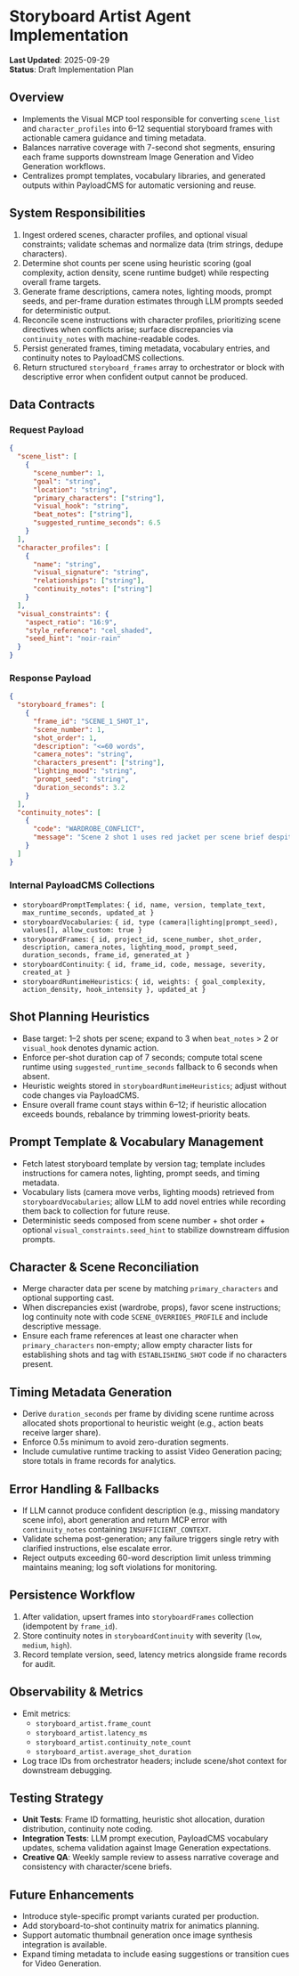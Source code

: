 # Storyboard Artist Agent Implementation

**Last Updated**: 2025-09-29  
**Status**: Draft Implementation Plan

## Overview
- Implements the Visual MCP tool responsible for converting `scene_list` and `character_profiles` into 6–12 sequential storyboard frames with actionable camera guidance and timing metadata.
- Balances narrative coverage with 7-second shot segments, ensuring each frame supports downstream Image Generation and Video Generation workflows.
- Centralizes prompt templates, vocabulary libraries, and generated outputs within PayloadCMS for automatic versioning and reuse.

## System Responsibilities
1. Ingest ordered scenes, character profiles, and optional visual constraints; validate schemas and normalize data (trim strings, dedupe characters).
2. Determine shot counts per scene using heuristic scoring (goal complexity, action density, scene runtime budget) while respecting overall frame targets.
3. Generate frame descriptions, camera notes, lighting moods, prompt seeds, and per-frame duration estimates through LLM prompts seeded for deterministic output.
4. Reconcile scene instructions with character profiles, prioritizing scene directives when conflicts arise; surface discrepancies via `continuity_notes` with machine-readable codes.
5. Persist generated frames, timing metadata, vocabulary entries, and continuity notes to PayloadCMS collections.
6. Return structured `storyboard_frames` array to orchestrator or block with descriptive error when confident output cannot be produced.

## Data Contracts
### Request Payload
```json
{
  "scene_list": [
    {
      "scene_number": 1,
      "goal": "string",
      "location": "string",
      "primary_characters": ["string"],
      "visual_hook": "string",
      "beat_notes": ["string"],
      "suggested_runtime_seconds": 6.5
    }
  ],
  "character_profiles": [
    {
      "name": "string",
      "visual_signature": "string",
      "relationships": ["string"],
      "continuity_notes": ["string"]
    }
  ],
  "visual_constraints": {
    "aspect_ratio": "16:9",
    "style_reference": "cel_shaded",
    "seed_hint": "noir-rain"
  }
}
```

### Response Payload
```json
{
  "storyboard_frames": [
    {
      "frame_id": "SCENE_1_SHOT_1",
      "scene_number": 1,
      "shot_order": 1,
      "description": "<=60 words",
      "camera_notes": "string",
      "characters_present": ["string"],
      "lighting_mood": "string",
      "prompt_seed": "string",
      "duration_seconds": 3.2
    }
  ],
  "continuity_notes": [
    {
      "code": "WARDROBE_CONFLICT",
      "message": "Scene 2 shot 1 uses red jacket per scene brief despite profile reference to blue."
    }
  ]
}
```

### Internal PayloadCMS Collections
- `storyboardPromptTemplates`: `{ id, name, version, template_text, max_runtime_seconds, updated_at }`
- `storyboardVocabularies`: `{ id, type (camera|lighting|prompt_seed), values[], allow_custom: true }`
- `storyboardFrames`: `{ id, project_id, scene_number, shot_order, description, camera_notes, lighting_mood, prompt_seed, duration_seconds, frame_id, generated_at }`
- `storyboardContinuity`: `{ id, frame_id, code, message, severity, created_at }`
- `storyboardRuntimeHeuristics`: `{ id, weights: { goal_complexity, action_density, hook_intensity }, updated_at }`

## Shot Planning Heuristics
- Base target: 1–2 shots per scene; expand to 3 when `beat_notes` > 2 or `visual_hook` denotes dynamic action.
- Enforce per-shot duration cap of 7 seconds; compute total scene runtime using `suggested_runtime_seconds` fallback to 6 seconds when absent.
- Heuristic weights stored in `storyboardRuntimeHeuristics`; adjust without code changes via PayloadCMS.
- Ensure overall frame count stays within 6–12; if heuristic allocation exceeds bounds, rebalance by trimming lowest-priority beats.

## Prompt Template & Vocabulary Management
- Fetch latest storyboard template by version tag; template includes instructions for camera notes, lighting, prompt seeds, and timing metadata.
- Vocabulary lists (camera move verbs, lighting moods) retrieved from `storyboardVocabularies`; allow LLM to add novel entries while recording them back to collection for future reuse.
- Deterministic seeds composed from scene number + shot order + optional `visual_constraints.seed_hint` to stabilize downstream diffusion prompts.

## Character & Scene Reconciliation
- Merge character data per scene by matching `primary_characters` and optional supporting cast.
- When discrepancies exist (wardrobe, props), favor scene instructions; log continuity note with code `SCENE_OVERRIDES_PROFILE` and include descriptive message.
- Ensure each frame references at least one character when `primary_characters` non-empty; allow empty character lists for establishing shots and tag with `ESTABLISHING_SHOT` code if no characters present.

## Timing Metadata Generation
- Derive `duration_seconds` per frame by dividing scene runtime across allocated shots proportional to heuristic weight (e.g., action beats receive larger share).
- Enforce 0.5s minimum to avoid zero-duration segments.
- Include cumulative runtime tracking to assist Video Generation pacing; store totals in frame records for analytics.

## Error Handling & Fallbacks
- If LLM cannot produce confident description (e.g., missing mandatory scene info), abort generation and return MCP error with `continuity_notes` containing `INSUFFICIENT_CONTEXT`.
- Validate schema post-generation; any failure triggers single retry with clarified instructions, else escalate error.
- Reject outputs exceeding 60-word description limit unless trimming maintains meaning; log soft violations for monitoring.

## Persistence Workflow
1. After validation, upsert frames into `storyboardFrames` collection (idempotent by `frame_id`).
2. Store continuity notes in `storyboardContinuity` with severity (`low`, `medium`, `high`).
3. Record template version, seed, latency metrics alongside frame records for audit.

## Observability & Metrics
- Emit metrics:
  - `storyboard_artist.frame_count`
  - `storyboard_artist.latency_ms`
  - `storyboard_artist.continuity_note_count`
  - `storyboard_artist.average_shot_duration`
- Log trace IDs from orchestrator headers; include scene/shot context for downstream debugging.

## Testing Strategy
- **Unit Tests**: Frame ID formatting, heuristic shot allocation, duration distribution, continuity note coding.
- **Integration Tests**: LLM prompt execution, PayloadCMS vocabulary updates, schema validation against Image Generation expectations.
- **Creative QA**: Weekly sample review to assess narrative coverage and consistency with character/scene briefs.

## Future Enhancements
- Introduce style-specific prompt variants curated per production.
- Add storyboard-to-shot continuity matrix for animatics planning.
- Support automatic thumbnail generation once image synthesis integration is available.
- Expand timing metadata to include easing suggestions or transition cues for Video Generation.
